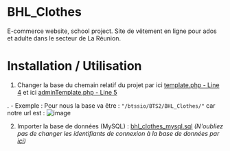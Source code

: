# BHL_Clothes
E-commerce website, school project. Site de vêtement en ligne pour ados et adulte dans le secteur de La Réunion.

# Installation / Utilisation 

1) Changer la base du chemain relatif du projet par ici [template.php - Line 4](https://github.com/quentinhoareau/BHL_Clothes/blob/ec3706c4cda75250fe356e34177baf10b848e058/vue/template.php#L4) et ici  [adminTemplate.php - Line 5](https://github.com/quentinhorg/BHL_Clothes/blob/master/vue/admin/adminTemplate.php#L5)


.
	- Exemple :  Pour nous la base va être : `"/btssio/BTS2/BHL_Clothes/"` car notre url est : ![image](https://user-images.githubusercontent.com/64120596/96407777-3773e780-11f3-11eb-932f-472d2c826150.png)
    

2) Importer la base de données (MySQL) : 
[bhl_clothes_mysql.sql](https://github.com/quentinhoareau/BHL_Clothes/blob/master/private/database/bhl_clothes_mysql.sql)
_(N'oubliez pas de changer les identifiants de connexion à la base de données par [ici](https://github.com/quentinhoareau/BHL_Clothes/blob/ec3706c4cda75250fe356e34177baf10b848e058/Modele/DataBase.php#L11-L14))_


